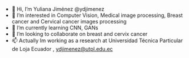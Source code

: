 - 👋 Hi, I’m Yuliana Jiménez @ydjimenez
- 👀 I’m interested in Computer Vision, Medical image processing, Breast cancer and Cervical cancer images processing
- 🌱 I’m currently learning CNN, GANs
- 💞️ I’m looking to collaborate on  breast and cervix cancer
- 📫 Actually Im working as a research at Universidad Técnica Particular de Loja Ecuador , ydjimenez@utpl.edu.ec

<!---
ydjimenez/ydjimenez is a ✨ special ✨ repository because its `README.md` (this file) appears on your GitHub profile.
You can click the Preview link to take a look at your changes.
--->
